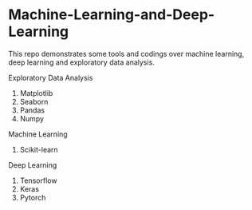 # Machine-Learning-and-Deep-Learning
This repo demonstrates some tools and codings over machine learning, deep learning and exploratory data analysis.

Exploratory Data Analysis
1. Matplotlib
2. Seaborn
3. Pandas
4. Numpy

Machine Learning
1. Scikit-learn

Deep Learning
1. Tensorflow
2. Keras
3. Pytorch
